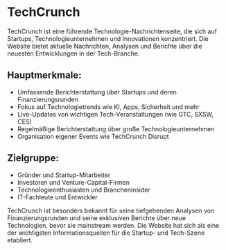 # TechCrunch

TechCrunch ist eine führende Technologie-Nachrichtenseite, die sich auf Startups, Technologieunternehmen und Innovationen konzentriert. Die Website bietet aktuelle Nachrichten, Analysen und Berichte über die neuesten Entwicklungen in der Tech-Branche.

## Hauptmerkmale:
- Umfassende Berichterstattung über Startups und deren Finanzierungsrunden
- Fokus auf Technologietrends wie KI, Apps, Sicherheit und mehr
- Live-Updates von wichtigen Tech-Veranstaltungen (wie GTC, SXSW, CES)
- Regelmäßige Berichterstattung über große Technologieunternehmen
- Organisation eigener Events wie TechCrunch Disrupt

## Zielgruppe:
- Gründer und Startup-Mitarbeiter
- Investoren und Venture-Capital-Firmen
- Technologieenthusiasten und Brancheninsider
- IT-Fachleute und Entwickler

TechCrunch ist besonders bekannt für seine tiefgehenden Analysen von Finanzierungsrunden und seine exklusiven Berichte über neue Technologien, bevor sie mainstream werden. Die Website hat sich als eine der wichtigsten Informationsquellen für die Startup- und Tech-Szene etabliert.
